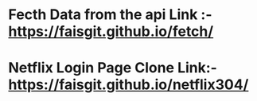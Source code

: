 # Fecth Data from the api Link :- https://faisgit.github.io/fetch/


# Netflix Login Page Clone Link:- https://faisgit.github.io/netflix304/
